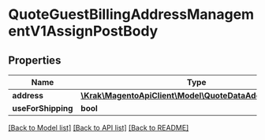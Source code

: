 # QuoteGuestBillingAddressManagementV1AssignPostBody

## Properties
Name | Type | Description | Notes
------------ | ------------- | ------------- | -------------
**address** | [**\Krak\MagentoApiClient\Model\QuoteDataAddressInterface**](QuoteDataAddressInterface.md) |  | 
**useForShipping** | **bool** |  | [optional] 

[[Back to Model list]](../README.md#documentation-for-models) [[Back to API list]](../README.md#documentation-for-api-endpoints) [[Back to README]](../README.md)


